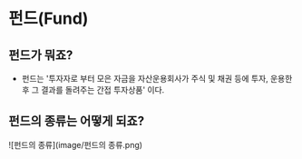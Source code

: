 # 펀드(Fund)

## 펀드가 뭐죠?

- 펀드는 '투자자로 부터 모은 자금을 자산운용회사가 주식 및 채권 등에 투자, 운용한 후 그 결과를 돌려주는 간접 투자상품' 이다.

## 펀드의 종류는 어떻게 되죠?
![펀드의 종류](image/펀드의 종류.png)
